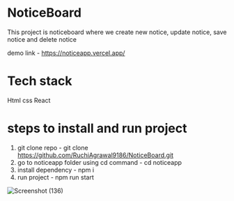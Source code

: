 # NoticeBoard

This project is noticeboard where we create new notice, update notice, save notice and delete notice 

demo link - https://noticeapp.vercel.app/

# Tech stack
Html
css
React

# steps to install and run project

1) git clone repo - git clone https://github.com/RuchiAgrawal9186/NoticeBoard.git
2) go to noticeapp folder using cd command - cd noticeapp
3) install dependency - npm i
4) run project - npm run start 

![Screenshot (136)](https://github.com/RuchiAgrawal9186/NoticeBoard/assets/112552732/211c304c-a775-433f-9341-8622cb9d2de9)